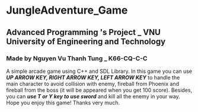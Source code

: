 # JungleAdventure_Game 
## Advanced Programming 's Project _ VNU University of Engineering and Technology 
### Made by Nguyen Vu Thanh Tung _ K66-CQ-C-C 
A simple arcade game using C++ and SDL Library. In this game you can use ***UP ARROW KEY, RIGHT ARROW KEY, LEFT ARROW KEY*** 
to handle the main character to avoid collision with enemy, fireball from Phoenix and fireball from the boss (it will be appeared when you get 100 score). 
Besides, you can ***use T or Y key to use sword*** and kill all the enemy in your way.
Hope you enjoy this game!
Thanks very much.
